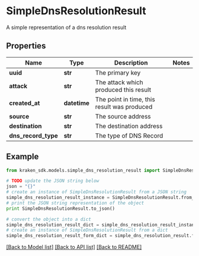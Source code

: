# SimpleDnsResolutionResult

A simple representation of a dns resolution result

## Properties
Name | Type | Description | Notes
------------ | ------------- | ------------- | -------------
**uuid** | **str** | The primary key | 
**attack** | **str** | The attack which produced this result | 
**created_at** | **datetime** | The point in time, this result was produced | 
**source** | **str** | The source address | 
**destination** | **str** | The destination address | 
**dns_record_type** | **str** | The type of DNS Record | 

## Example

```python
from kraken_sdk.models.simple_dns_resolution_result import SimpleDnsResolutionResult

# TODO update the JSON string below
json = "{}"
# create an instance of SimpleDnsResolutionResult from a JSON string
simple_dns_resolution_result_instance = SimpleDnsResolutionResult.from_json(json)
# print the JSON string representation of the object
print SimpleDnsResolutionResult.to_json()

# convert the object into a dict
simple_dns_resolution_result_dict = simple_dns_resolution_result_instance.to_dict()
# create an instance of SimpleDnsResolutionResult from a dict
simple_dns_resolution_result_form_dict = simple_dns_resolution_result.from_dict(simple_dns_resolution_result_dict)
```
[[Back to Model list]](../README.md#documentation-for-models) [[Back to API list]](../README.md#documentation-for-api-endpoints) [[Back to README]](../README.md)


